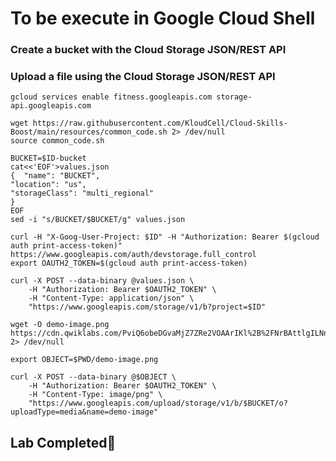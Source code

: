 # **To be execute in Google Cloud Shell**

### **Create a bucket with the Cloud Storage JSON/REST API**

### **Upload a file using the Cloud Storage JSON/REST API**

    gcloud services enable fitness.googleapis.com storage-api.googleapis.com

    wget https://raw.githubusercontent.com/KloudCell/Cloud-Skills-Boost/main/resources/common_code.sh 2> /dev/null
    source common_code.sh

    BUCKET=$ID-bucket
    cat<<'EOF'>values.json
    {  "name": "BUCKET",
    "location": "us",
    "storageClass": "multi_regional"
    }
    EOF
    sed -i "s/BUCKET/$BUCKET/g" values.json

    curl -H "X-Goog-User-Project: $ID" -H "Authorization: Bearer $(gcloud auth print-access-token)" https://www.googleapis.com/auth/devstorage.full_control
    export OAUTH2_TOKEN=$(gcloud auth print-access-token)

    curl -X POST --data-binary @values.json \
        -H "Authorization: Bearer $OAUTH2_TOKEN" \
        -H "Content-Type: application/json" \
        "https://www.googleapis.com/storage/v1/b?project=$ID"

    wget -O demo-image.png https://cdn.qwiklabs.com/PviQ6obeDGvaMjZ7ZRe2VOAArIKl%2B%2FNrBAttlgILNnY%3D 2> /dev/null

    export OBJECT=$PWD/demo-image.png

    curl -X POST --data-binary @$OBJECT \
        -H "Authorization: Bearer $OAUTH2_TOKEN" \
        -H "Content-Type: image/png" \
        "https://www.googleapis.com/upload/storage/v1/b/$BUCKET/o?uploadType=media&name=demo-image"

## Lab Completed🎉